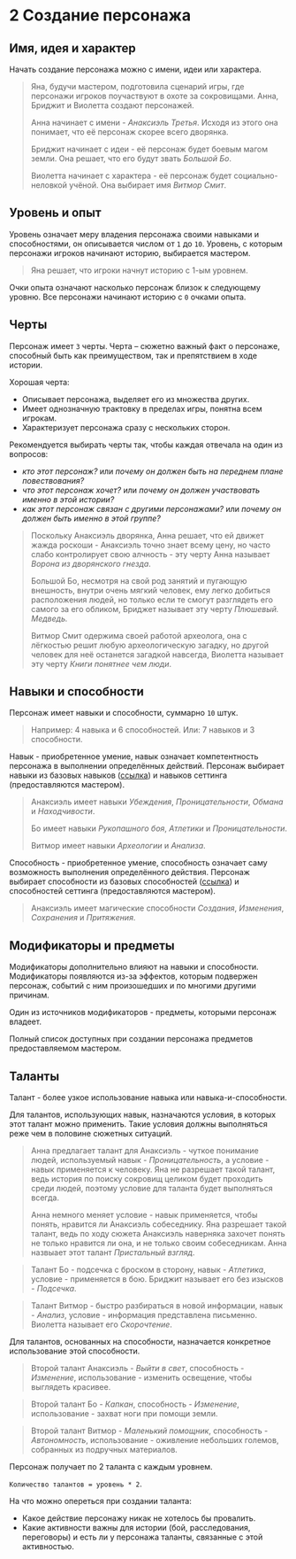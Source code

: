 # 2 Создание персонажа

## Имя, идея и характер

Начать создание персонажа можно с имени, идеи или характера.

>Яна, будучи мастером, подготовила сценарий игры, где персонажи игроков поучаствуют в охоте за сокровищами.
>Анна, Бриджит и Виолетта создают персонажей.
>
>Анна начинает с имени - _Анаксиэль Третья_. Исходя из этого она понимает, что её персонаж скорее всего дворянка.
>
>Бриджит начинает с идеи - её персонаж будет боевым магом земли. Она решает, что его будут звать _Большой Бо_.
>
>Виолетта начинает с характера - её персонаж будет социально-неловкой учёной. Она выбирает имя _Витмор Смит_.

## Уровень и опыт

Уровень означает меру владения персонажа своими навыками и способностями, он описывается числом от `1` до `10`.
Уровень, с которым персонажи игроков начинают историю, выбирается мастером.

>Яна решает, что игроки начнут историю с 1-ым уровнем.

Очки опыта означают насколько персонаж близок к следующему уровню.
Все персонажи начинают историю с `0` очками опыта.

## Черты

Персонаж имеет `3` черты.
Черта – сюжетно важный факт о персонаже, способный быть как преимуществом, так и препятствием в ходе истории.

Хорошая черта:
- Описывает персонажа, выделяет его из множества других.
- Имеет однозначную трактовку в пределах игры, понятна всем игрокам.
- Характеризует персонажа сразу с нескольких сторон.

Рекомендуется выбирать черты так, чтобы каждая отвечала на один из вопросов:
- _кто этот персонаж?_ или _почему он должен быть на переднем плане повествования?_
- _что этот персонаж хочет?_ или _почему он должен участвовать именно в этой истории?_
- _как этот персонаж связан с другими персонажами?_ или _почему он должен быть именно в этой группе?_

>Поскольку Анаксиэль дворянка, Анна решает, что ей движет жажда роскоши -
>Анаксиэль точно знает всему цену, но часто слабо контролирует свою алчность -
>эту черту Анна называет _Ворона из дворянского гнезда_.
>
>Большой Бо, несмотря на свой род занятий и пугающую внешность, внутри очень мягкий человек,
>ему легко добиться расположения людей, но только если те смогут разглядеть его самого за его обликом,
>Бриджет называет эту черту _Плюшевый. Медведь._
>
>Витмор Смит одержима своей работой археолога,
>она с лёгкостью решит любую археологическую загадку, но другой человек для неё останется загадкой навсегда,
>Виолетта называет эту черту _Книги понятнее чем люди_.

## Навыки и способности

Персонаж имеет навыки и способности, суммарно `10` штук.

>Например: 4 навыка и 6 способностей. Или: 7 навыков и 3 способности.

Навык - приобретенное умение, навык означает компетентность персонажа в выполнении определённых действий.
Персонаж выбирает навыки из базовых навыков ([ссылка](../II_Основные_правила/1_Навыки.md))
и навыков сеттинга (предоставляются мастером).

>Анаксиэль имеет навыки _Убеждения_, _Проницательности_, _Обмана_ и _Находчивости_.
>
>Бо имеет навыки _Рукопашного боя_, _Атлетики_ и _Проницательности_.
>
>Витмор имеет навыки _Археологии_ и _Анализа_.

Способность - приобретенное умение, способность означает саму возможность выполнения определённого действия.
Персонаж выбирает способности из базовых способностей ([ссылка](../II_Основные_правила/5_Магические_способности.md))
и способностей сеттинга (предоставляются мастером).

>Анаксиэль имеет магические способности _Создания_, _Изменения_, _Сохранения_ и _Притяжения_.

## Модификаторы и предметы

Модификаторы дополнительно влияют на навыки и способности.
Модификаторы появляются из-за эффектов, которым подвержен персонаж, событий с ним произошедших и по многими другими причинам.

Один из источников модификаторов - предметы, которыми персонаж владеет.

Полный список доступных при создании персонажа предметов предоставляемом мастером.

## Таланты

Талант - более узкое использование навыка или навыка-и-способности.

Для талантов, использующих навык, назначаются условия, в которых этот талант можно применить.
Такие условия должны выполняться реже чем в половине сюжетных ситуаций.

>Анна предлагает талант для Анаксиэль - чуткое понимание людей, используемый навык - _Проницательность_,
>а условие - навык применяется к человеку. 
>Яна не разрешает такой талант, ведь история по поиску сокровищ целиком будет проходить среди людей,
>поэтому условие для таланта будет выполняться всегда.
>
>Анна немного меняет условие - навык применяется, чтобы понять, нравится ли Анаксиэль собеседнику.
>Яна разрешает такой талант, ведь по ходу сюжета Анаксиэль наверняка захочет понять не только нравится ли она,
>и не только своим собеседникам.
>Анна назвыает этот талант _Пристальный взгляд_.

>Талант Бо - подсечка с броском в сторону, навык - _Атлетика_, условие - применяется в бою.
>Бриджит называет его без изысков - _Подсечка_.

>Талант Витмор - быстро разбираться в новой информации, навык - _Анализ_, условие - информация представлена письменно.
>Виолетта называет его _Скорочтение_.

Для талантов, основанных на способности, назначается конкретное использование этой способности.

>Второй талант Анаксиэль - _Выйти в свет_, способность - _Изменение_,
>использование - изменить освещение, чтобы выглядеть красивее.

>Второй талант Бо - _Капкан_, способность - _Изменение_, использование - захват ноги при помощи земли.

>Второй талант Витмор - _Маленький помощник_, способность - _Автономность_,
>использование - оживление небольших големов, собранных из подручных материалов.

Персонаж получает по 2 таланта с каждым уровнем.

`Количество талантов = уровень * 2`.

На что можно опереться при создании таланта:
- Какое действие персонажу никак не хотелось бы провалить.
- Какие активности важны для истории (бой, расследования, переговоры)
  и есть ли у персонажа таланты, связанные с этой активностью.